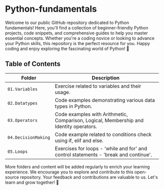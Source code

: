 # Python-fundamentals

Welcome to our public GitHub repository dedicated to Python fundamentals! Here, you'll find a collection of beginner-friendly Python projects, code snippets, and comprehensive guides to help you master essential concepts. Whether you're a coding novice or looking to advance your Python skills, this repository is the perfect resource for you. Happy coding and enjoy exploring the fascinating world of Python! 🚀

## Table of Contents

| Folder              | Description                                                                            | 
|---------------------|----------------------------------------------------------------------------------------|
| `01.Variables`      | Exercise related to variables and their usage.                                         |
| `02.Datatypes`      | Code examples demonstrating various data types in Python.                              |
| `03.Operators`      | Code examples with Arithmetic, Comparison, Logical, Membership and Identity operators. |
| `04.DecisionMaking` | Code example related to conditions check using if, elif and else.                      |
| `05.Loops`          | Exercises for loops - 'while and for' and control statements - 'break and continue'.   |

More folders and content will be added regularly to enrich your learning experience. We encourage you to explore and contribute to this open-source repository. Your feedback and contributions are valuable to us. Let's learn and grow together! 🌱

